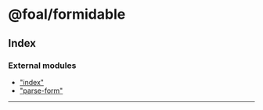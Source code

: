 
#  @foal/formidable

## Index

### External modules

* ["index"](modules/_index_.md)
* ["parse-form"](modules/_parse_form_.md)

---

